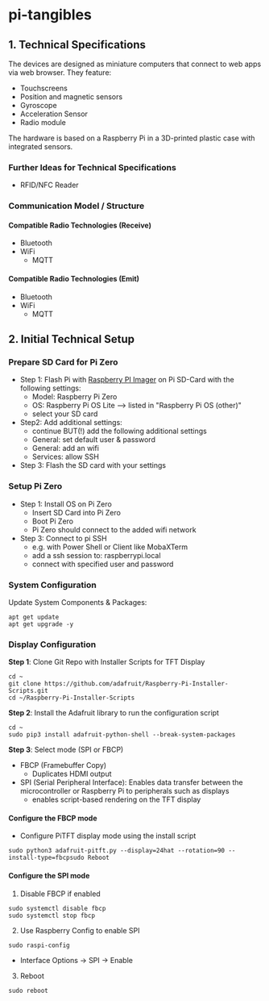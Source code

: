 # pi-tangibles


## 1. Technical Specifications

The devices are designed as miniature computers that connect to web apps via web browser.
They feature:
- Touchscreens
- Position and magnetic sensors
- Gyroscope
- Acceleration Sensor
- Radio module

The hardware is based on a Raspberry Pi in a 3D-printed plastic case with integrated sensors.

### Further Ideas for Technical Specifications
- RFID/NFC Reader

### Communication Model / Structure

#### Compatible Radio Technologies (Receive)
- Bluetooth
- WiFi
    - MQTT


#### Compatible Radio Technologies (Emit)
- Bluetooth
- WiFi
    - MQTT

## 2. Initial Technical Setup

### Prepare SD Card for Pi Zero
- Step 1: Flash Pi with [Raspberry PI Imager](https://www.raspberrypi.com/software/) on Pi SD-Card with the following settings:
    - Model: Raspberry Pi Zero
    - OS:  Raspberry Pi OS Lite --> listed in "Raspberry Pi OS (other)"
    - select your SD card
- Step2: Add additional settings:
    - continue BUT(!) add the following additional settings
    - General: set default user & password
    - General: add an wifi
    - Services: allow SSH
- Step 3: Flash the SD card with your settings

### Setup Pi Zero 
- Step 1: Install OS on Pi Zero
    - Insert SD Card into Pi Zero
    - Boot Pi Zero
    - Pi Zero should connect to the added wifi network
- Step 3: Connect to pi SSH 
    - e.g. with Power Shell or Client like MobaXTerm
    - add a ssh session to: raspberrypi.local
    - connect with specified user and password

### System Configuration 
Update System Components & Packages:
```console
apt get update
apt get upgrade -y
```
### Display Configuration 
**Step 1**: Clone Git Repo with Installer Scripts for TFT Display
```console
cd ~
git clone https://github.com/adafruit/Raspberry-Pi-Installer-Scripts.git
cd ~/Raspberry-Pi-Installer-Scripts
```

**Step 2**: Install the Adafruit library to run the configuration script
```console
cd ~
sudo pip3 install adafruit-python-shell --break-system-packages
```

**Step 3**: Select mode (SPI or FBCP)
- FBCP (Framebuffer Copy)
    - Duplicates HDMI output
- SPI (Serial Peripheral Interface): Enables data transfer between the microcontroller or Raspberry Pi to peripherals such as displays 
    - enables script-based rendering on the TFT display

#### Configure the FBCP mode
- Configure PiTFT display mode using the install script 

```console
sudo python3 adafruit-pitft.py --display=24hat --rotation=90 --install-type=fbcpsudo Reboot
```
#### Configure the SPI mode
1. Disable FBCP if enabled
```console
sudo systemctl disable fbcp
sudo systemctl stop fbcp
```
2. Use Raspberry Config to enable SPI
```console
sudo raspi-config
```

- Interface Options → SPI → Enable

3. Reboot
```console
sudo reboot
```
